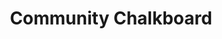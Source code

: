 ---
pid: pt214
title: Community Chalkboard
location_transcription: park - penn treaty or farmount
coordinates: "[-75.218138258197, 39.98376276717]"
zipcode: '19125'
gen_neighborhood: River Wards
neighborhood: Fishtown,Kensington
outside_phl: 
age: '16'
age_range: 13-19
instagram: 
image_file_name: pt_214.jpg
proposal_transcription: Public Graffiti wall for anyone to express themselves a public
  version of graffiti pier
topic: Unknown
topic_summary: '0'
type: 2D,Graffiti
keywords_other: graffiti
credit: Erin Petroski
image_labels: 
twitter: 
facebook: 
permalink: "/monuments/pt214/"
layout: item-page
---